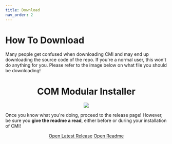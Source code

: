 ```yaml
---
title: Download
nav_order: 2
---
```


# How To Download

Many people get confused when downloading CMI and may end up downloading the source code of the repo. If you're a normal user, this won't do anything for you. Please refer to the image below on what file you should be downloading!

<center>
  <h1>COM Modular Installer</h1>
  <img class="bordered" align="center" src="https://user-images.githubusercontent.com/29824718/145624123-4d5f8846-df73-4c75-9f8a-236f5e09c5cf.png">
</center>

Once you know what you're doing, proceed to the release page! However, be sure you **give the readme a read**, either before or during your installation of CMI!

<div align="center">

  <a href="https://github.com/krypto5863/COM-Modular-Installer/releases/latest" class="btn btn-green">Open Latest Release</a>
  <a href="https://docs.google.com/document/d/1dFVNe2gvsVck0tjWrnCM2HxsdTFBAnsxs928Q1wVS1A" class="btn btn-blue">Open Readme</a>

</div>
